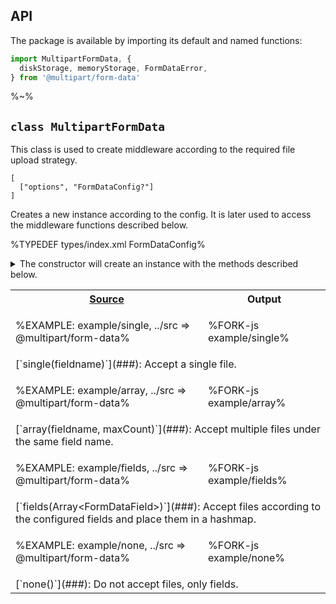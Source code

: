 ## API

The package is available by importing its default and named functions:

```js
import MultipartFormData, {
  diskStorage, memoryStorage, FormDataError,
} from '@multipart/form-data'
```

%~%

## `class MultipartFormData`

This class is used to create middleware according to the required file upload strategy.

```### constructor => MultipartFormData
[
  ["options", "FormDataConfig?"]
]
```

Creates a new instance according to the config. It is later used to access the middleware functions described below.

%TYPEDEF types/index.xml FormDataConfig%

<details>
<summary>
The constructor will create an instance with the methods described below.
</summary>

%TYPEDEF types/index.xml FormData%
</details>

<!-- ### `single` -->

<!-- Accept a single file. -->

<table>
<!-- block-start -->
<tr><th><a href="example">Source</a></th><th>Output</th></tr>
<tr><td>

%EXAMPLE: example/single, ../src => @multipart/form-data%
</td>
<td>

%FORK-js example/single%
</td></tr>
<tr><td colspan="2"><md2html>[`single(fieldname)`](###): Accept a single file.</md2html></td></tr>
<!-- block-start -->
<tr><td>

%EXAMPLE: example/array, ../src => @multipart/form-data%
</td>
<td>

%FORK-js example/array%
</td></tr>
<tr><td colspan="2"><md2html>[`array(fieldname, maxCount)`](###): Accept multiple files under the same field name.</md2html></td></tr>

<!-- block-start -->
<tr><td>

%EXAMPLE: example/fields, ../src => @multipart/form-data%
</td>
<td>

%FORK-js example/fields%
</td></tr>
<tr><td colspan="2"><md2html>[`fields(Array&lt;FormDataField&gt;)`](###): Accept files according to the configured fields and place them in a hashmap.</md2html></td></tr>

<!-- block-start -->
<tr><td>

%EXAMPLE: example/none, ../src => @multipart/form-data%
</td>
<td>

%FORK-js example/none%
</td></tr>
<tr><td colspan="2"><md2html>[`none()`](###): Do not accept files, only fields.</md2html></td></tr>

<!-- continued in the next file -->